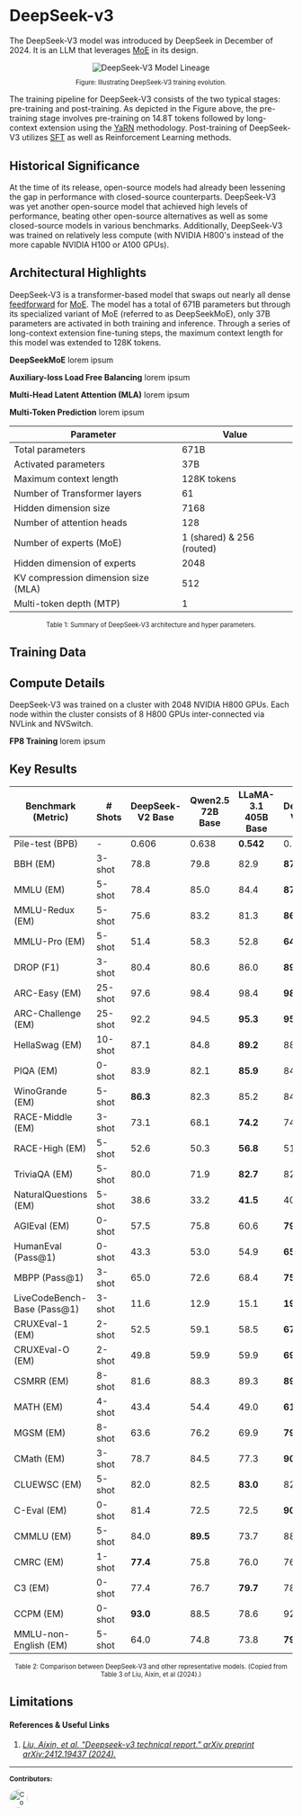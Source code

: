 <!-- markdownlint-disable-file MD033 -->

# DeepSeek-v3

The DeepSeek-V3 model was introduced by DeepSeek in December of 2024. It is an
LLM that leverages [MoE](../llms/architecture/moe.md) in its design.

<center>
<img src="https://d3ddy8balm3goa.cloudfront.net/vector-ai-pocket-refs/deepseek-v3-lineage-v2.excalidraw.svg" alt="DeepSeek-V3 Model Lineage"> <!-- markdownlint-disable-line MD013 -->
</center>

<div
  class="figure-caption"
  style="text-align: center; font-size: 0.8em; margin-top: 10px;"
>

Figure: Illustrating DeepSeek-V3 training evolution.

</div>

The training pipeline for DeepSeek-V3 consists of the two typical stages: pre-training
and post-training. As depicted in the Figure above, the pre-training stage involves
pre-training on 14.8T tokens followed by long-context extension using the [YaRN](../llms/fine_tuning/yarn.md)
methodology. Post-training of DeepSeek-V3 utilizes [SFT](../llms/fine_tuning/sft.md)
as well as Reinforcement Learning methods.

## Historical Significance

At the time of its release, open-source models had already been lessening the gap
in performance with closed-source counterparts. DeepSeek-V3 was yet another open-source
model that achieved high levels of performance, beating other open-source alternatives
as well as some closed-source models in various benchmarks. Additionally, DeepSeek-V3
was trained on relatively less compute (with NVIDIA H800's instead of the more capable
NVIDIA H100 or A100 GPUs).

## Architectural Highlights

DeepSeek-V3 is a transformer-based model that swaps out nearly all dense [feedforward](../llms/architecture/feedforward.md)
for [MoE](../llms/architecture/moe.md). The model has a total of 671B parameters
but through its specialized variant of MoE (referred to as DeepSeekMoE), only
37B parameters are activated in both training and inference. Through a series of
long-context extension fine-tuning steps, the maximum context length for this model
was extended to 128K tokens.

**DeepSeekMoE** lorem ipsum

**Auxiliary-loss Load Free Balancing** lorem ipsum

**Multi-Head Latent Attention (MLA)** lorem ipsum

**Multi-Token Prediction** lorem ipsum

| Parameter                           | Value                     |
| ----------------------------------- | ------------------------- |
| Total parameters                    | 671B                      |
| Activated parameters                | 37B                       |
| Maximum context length              | 128K tokens               |
| Number of Transformer layers        | 61                        |
| Hidden dimension size               | 7168                      |
| Number of attention heads           | 128                       |
| Number of experts (MoE)             | 1 (shared) & 256 (routed) |
| Hidden dimension of experts         | 2048                      |
| KV compression dimension size (MLA) | 512                       |
| Multi-token depth (MTP)             | 1                         |

<div
  class="table-caption"
  style="text-align: center; font-size: 0.8em; margin-top: 10px;"
>

Table 1: Summary of DeepSeek-V3 architecture and hyper parameters.

</div>

## Training Data

## Compute Details

DeepSeek-V3 was trained on a cluster with 2048 NVIDIA H800 GPUs. Each node within
the cluster consists of 8 H800 GPUs inter-connected via NVLink and NVSwitch.

**FP8 Training** lorem ipsum

## Key Results

<!-- markdownlint-disable MD013 -->

| Benchmark (Metric)          | # Shots | DeepSeek-V2 Base | Qwen2.5 72B Base | LLaMA-3.1 405B Base | DeepSeek-V3 Base |
| --------------------------- | ------- | ---------------- | ---------------- | ------------------- | ---------------- |
| Pile-test (BPB)             | -       | 0.606            | 0.638            | **0.542**           | 0.548            |
| BBH (EM)                    | 3-shot  | 78.8             | 79.8             | 82.9                | **87.5**         |
| MMLU (EM)                   | 5-shot  | 78.4             | 85.0             | 84.4                | **87.1**         |
| MMLU-Redux (EM)             | 5-shot  | 75.6             | 83.2             | 81.3                | **86.2**         |
| MMLU-Pro (EM)               | 5-shot  | 51.4             | 58.3             | 52.8                | **64.4**         |
| DROP (F1)                   | 3-shot  | 80.4             | 80.6             | 86.0                | **89.0**         |
| ARC-Easy (EM)               | 25-shot | 97.6             | 98.4             | 98.4                | **98.9**         |
| ARC-Challenge (EM)          | 25-shot | 92.2             | 94.5             | **95.3**            | **95.3**         |
| HellaSwag (EM)              | 10-shot | 87.1             | 84.8             | **89.2**            | 88.9             |
| PIQA (EM)                   | 0-shot  | 83.9             | 82.1             | **85.9**            | 84.7             |
| WinoGrande (EM)             | 5-shot  | **86.3**         | 82.3             | 85.2                | 84.9             |
| RACE-Middle (EM)            | 3-shot  | 73.1             | 68.1             | **74.2**            | 74.9             |
| RACE-High (EM)              | 5-shot  | 52.6             | 50.3             | **56.8**            | 51.3             |
| TriviaQA (EM)               | 5-shot  | 80.0             | 71.9             | **82.7**            | 82.9             |
| NaturalQuestions (EM)       | 5-shot  | 38.6             | 33.2             | **41.5**            | 40.0             |
| AGIEval (EM)                | 0-shot  | 57.5             | 75.8             | 60.6                | **79.6**         |
| HumanEval (Pass@1)          | 0-shot  | 43.3             | 53.0             | 54.9                | **65.2**         |
| MBPP (Pass@1)               | 3-shot  | 65.0             | 72.6             | 68.4                | **75.4**         |
| LiveCodeBench-Base (Pass@1) | 3-shot  | 11.6             | 12.9             | 15.1                | **19.4**         |
| CRUXEval-1 (EM)             | 2-shot  | 52.5             | 59.1             | 58.5                | **67.3**         |
| CRUXEval-O (EM)             | 2-shot  | 49.8             | 59.9             | 59.9                | **69.8**         |
| CSMRR (EM)                  | 8-shot  | 81.6             | 88.3             | 89.3                | **89.3**         |
| MATH (EM)                   | 4-shot  | 43.4             | 54.4             | 49.0                | **61.6**         |
| MGSM (EM)                   | 8-shot  | 63.6             | 76.2             | 69.9                | **79.8**         |
| CMath (EM)                  | 3-shot  | 78.7             | 84.5             | 77.3                | **90.7**         |
| CLUEWSC (EM)                | 5-shot  | 82.0             | 82.5             | **83.0**            | 82.7             |
| C-Eval (EM)                 | 0-shot  | 81.4             | 72.5             | 72.5                | **90.1**         |
| CMMLU (EM)                  | 5-shot  | 84.0             | **89.5**         | 73.7                | 88.8             |
| CMRC (EM)                   | 1-shot  | **77.4**         | 75.8             | 76.0                | 76.3             |
| C3 (EM)                     | 0-shot  | 77.4             | 76.7             | **79.7**            | 78.6             |
| CCPM (EM)                   | 0-shot  | **93.0**         | 88.5             | 78.6                | 92.0             |
| MMLU-non-English (EM)       | 5-shot  | 64.0             | 74.8             | 73.8                | **79.4**         |

<!-- markdownlint-enable MD013 -->

<div
  class="table-caption"
  style="text-align: center; font-size: 0.8em; margin-top: 10px;"
>

Table 2: Comparison between DeepSeek-V3 and other representative models.
(Copied from Table 3 of Liu, Aixin, et al (2024).)

</div>

## Limitations

#### References & Useful Links <!-- markdownlint-disable-line MD001 -->

1. [_Liu, Aixin, et al. "Deepseek-v3 technical report." arXiv preprint
   arXiv:2412.19437 (2024)._](https://arxiv.org/pdf/2412.19437)

<!-- TODO: mdBook preprocessor with custom mustache handler {{ #author }} -->
<!-- markdownlint-disable-file MD033 -->

---

<div class="contributor-footnotes">
<small>

**Contributors:**

<a href="https://github.com/nerdai">
<img src="https://github.com/nerdai.png"
  width="32px" alt="Contributor 1" style="border-radius: 50%">
</a>
</small>

</div>
